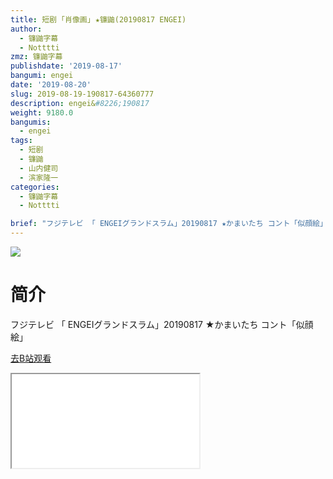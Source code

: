 ```yaml
---
title: 短剧 ｢肖像画｣ ★镰鼬(20190817 ENGEI)
author:
  - 镰鼬字幕
  - Notttti
zmz: 镰鼬字幕
publishdate: '2019-08-17'
bangumi: engei
date: '2019-08-20'
slug: 2019-08-19-190817-64360777
description: engei&#8226;190817
weight: 9180.0
bangumis:
  - engei
tags: 
  - 短剧
  - 镰鼬
  - 山内健司
  - 滨家隆一
categories:
  - 镰鼬字幕
  - Notttti

brief: "フジテレビ 「 ENGEIグランドスラム」20190817 ★かまいたち コント「似顔絵」"
---
```

![](https://raw.githubusercontent.com/tcgriffith/owaraisite/master/static/tmpimg/0738d964ebd7b9ff973ce6f50fb0e694957d625c.jpg.480.jpg)
# 简介  
フジテレビ
「 ENGEIグランドスラム」20190817
★かまいたち コント「似顔絵」  

[去B站观看](https://www.bilibili.com/video/av64360777/)
<div class ="resp-container"><iframe class="testiframe" src="//player.bilibili.com/player.html?aid=64360777"", scrolling="no", allowfullscreen="true" > </iframe></div> 

